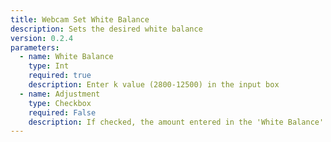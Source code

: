 ```yaml
---
title: Webcam Set White Balance
description: Sets the desired white balance
version: 0.2.4
parameters:
  - name: White Balance
    type: Int
    required: true
    description: Enter k value (2800-12500) in the input box
  - name: Adjustment
    type: Checkbox
    required: False
    description: If checked, the amount entered in the 'White Balance' box will be added to the current setting
---
```

